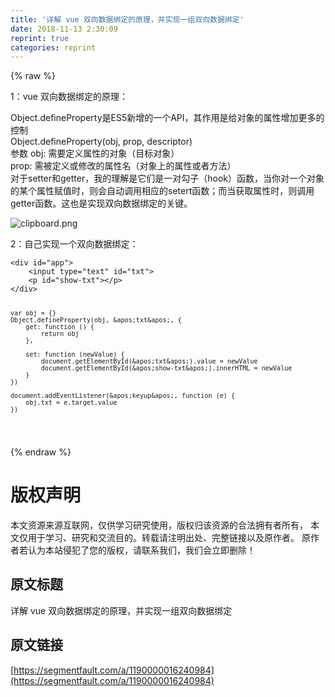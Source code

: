 ```yaml
---
title: '详解 vue 双向数据绑定的原理，并实现一组双向数据绑定' 
date: 2018-11-13 2:30:09
reprint: true
categories: reprint
---
```


{% raw %}
<p>1&#xFF1A;vue &#x53CC;&#x5411;&#x6570;&#x636E;&#x7ED1;&#x5B9A;&#x7684;&#x539F;&#x7406;&#xFF1A;</p><p>Object.defineProperty&#x662F;ES5&#x65B0;&#x589E;&#x7684;&#x4E00;&#x4E2A;API&#xFF0C;&#x5176;&#x4F5C;&#x7528;&#x662F;&#x7ED9;&#x5BF9;&#x8C61;&#x7684;&#x5C5E;&#x6027;&#x589E;&#x52A0;&#x66F4;&#x591A;&#x7684;&#x63A7;&#x5236;<br>Object.defineProperty(obj, prop, descriptor)<br>&#x53C2;&#x6570; obj: &#x9700;&#x8981;&#x5B9A;&#x4E49;&#x5C5E;&#x6027;&#x7684;&#x5BF9;&#x8C61;&#xFF08;&#x76EE;&#x6807;&#x5BF9;&#x8C61;&#xFF09;<br>prop: &#x9700;&#x88AB;&#x5B9A;&#x4E49;&#x6216;&#x4FEE;&#x6539;&#x7684;&#x5C5E;&#x6027;&#x540D;&#xFF08;&#x5BF9;&#x8C61;&#x4E0A;&#x7684;&#x5C5E;&#x6027;&#x6216;&#x8005;&#x65B9;&#x6CD5;&#xFF09;<br>&#x5BF9;&#x4E8E;setter&#x548C;getter&#xFF0C;&#x6211;&#x7684;&#x7406;&#x89E3;&#x662F;&#x5B83;&#x4EEC;&#x662F;&#x4E00;&#x5BF9;&#x52FE;&#x5B50;&#xFF08;hook&#xFF09;&#x51FD;&#x6570;&#xFF0C;&#x5F53;&#x4F60;&#x5BF9;&#x4E00;&#x4E2A;&#x5BF9;&#x8C61;&#x7684;&#x67D0;&#x4E2A;&#x5C5E;&#x6027;&#x8D4B;&#x503C;&#x65F6;&#xFF0C;&#x5219;&#x4F1A;&#x81EA;&#x52A8;&#x8C03;&#x7528;&#x76F8;&#x5E94;&#x7684;setert&#x51FD;&#x6570;&#xFF1B;&#x800C;&#x5F53;&#x83B7;&#x53D6;&#x5C5E;&#x6027;&#x65F6;&#xFF0C;&#x5219;&#x8C03;&#x7528;getter&#x51FD;&#x6570;&#x3002;&#x8FD9;&#x4E5F;&#x662F;&#x5B9E;&#x73B0;&#x53CC;&#x5411;&#x6570;&#x636E;&#x7ED1;&#x5B9A;&#x7684;&#x5173;&#x952E;&#x3002;</p><p><span class="img-wrap"><img data-src="/img/bVbgjbo?w=890&amp;h=541" src="https://static.alili.tech/img/bVbgjbo?w=890&amp;h=541" alt="clipboard.png" title="clipboard.png"></span></p><p>2&#xFF1A;&#x81EA;&#x5DF1;&#x5B9E;&#x73B0;&#x4E00;&#x4E2A;&#x53CC;&#x5411;&#x6570;&#x636E;&#x7ED1;&#x5B9A;&#xFF1A;</p><pre><code>&lt;div id=&quot;app&quot;&gt;
    &lt;input type=&quot;text&quot; id=&quot;txt&quot;&gt;
    &lt;p id=&quot;show-txt&quot;&gt;&lt;/p&gt;
&lt;/div&gt;



    var obj = {}
    Object.defineProperty(obj, &apos;txt&apos;, {
        get: function () {
            return obj
        },

        set: function (newValue) {
            document.getElementById(&apos;txt&apos;).value = newValue
            document.getElementById(&apos;show-txt&apos;).innerHTML = newValue
        }
    })

    document.addEventListener(&apos;keyup&apos;, function (e) {
        obj.txt = e.target.value
    })

</code></pre>
{% endraw %}

# 版权声明
本文资源来源互联网，仅供学习研究使用，版权归该资源的合法拥有者所有，
本文仅用于学习、研究和交流目的。转载请注明出处、完整链接以及原作者。
原作者若认为本站侵犯了您的版权，请联系我们，我们会立即删除！

## 原文标题
详解 vue 双向数据绑定的原理，并实现一组双向数据绑定

## 原文链接
[https://segmentfault.com/a/1190000016240984](https://segmentfault.com/a/1190000016240984)

